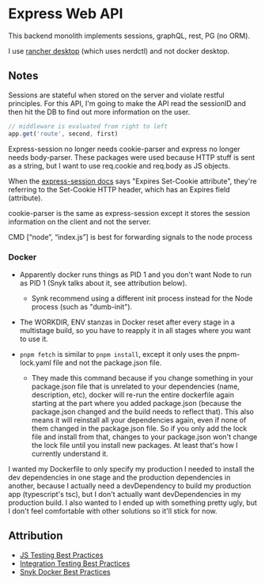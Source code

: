 # Express Web API 

This backend monolith implements sessions, graphQL, rest, PG (no ORM).

I use [rancher desktop](https://docs.rancherdesktop.io/getting-started/installation/) (which uses nerdctl) and not docker desktop.

## Notes

Sessions are stateful when stored on the server and violate restful principles. For this API, I'm going to make the API read the sessionID and then hit the DB to find out more information on the user.

```js
// middleware is evaluated from right to left
app.get('route', second, first) 
```

Express-session no longer needs cookie-parser and express no longer needs body-parser. These packages were used because HTTP stuff is sent as a string, but I want to use req.cookie and req.body as JS objects.

When the [express-session docs](https://expressjs.com/en/resources/middleware/session.html) says "Expires Set-Cookie attribute", they're referring to the Set-Cookie HTTP header, which has an Expires field (attribute).

cookie-parser is the same as express-session except it stores the session information on the client and not the server.

CMD [“node”, “index.js”]  is best for forwarding signals to the node process

### Docker

- Apparently docker runs things as PID 1 and you don't want Node to run as PID 1 (Snyk talks about it, see attribution below). 
  - Synk recommend using a different init process instead for the Node process (such as "dumb-init").

- The WORKDIR, ENV stanzas in Docker reset after every stage in a multistage build, so you have to reapply it in all stages where you want to use it.

- `pnpm fetch` is similar to `pnpm install`, except it only uses the pnpm-lock.yaml file and not the package.json file. 
  - They made this command because if you change something in your package.json file that is unrelated to your dependencies (name, description, etc), docker will re-run the entire dockerfile again starting at the part where you added package.json (because the package.json changed and the build needs to reflect that). This also means it will reinstall all your dependencies again, even if none of them changed in the package.json file. So if you only add the lock file and install from that, changes to your package.json won't change the lock file until you install new packages. At least that's how I currently understand it.

I wanted my Dockerfile to only specify my production I needed to install the dev dependencies in one stage and the production dependencies in another, because I actually need a devDependency to build my production app (typescript's tsc), but I don't actually want devDependencies in my production build. I also wanted to I ended up with something pretty ugly, but I don't feel comfortable with other solutions so it'll stick for now.

## Attribution

- [JS Testing Best Practices](https://github.com/goldbergyoni/javascript-testing-best-practices)
- [Integration Testing Best Practices](https://github.com/testjavascript/nodejs-integration-tests-best-practices)
- [Snyk Docker Best Practices](https://snyk.io/blog/10-best-practices-to-containerize-nodejs-web-applications-with-docker/)
